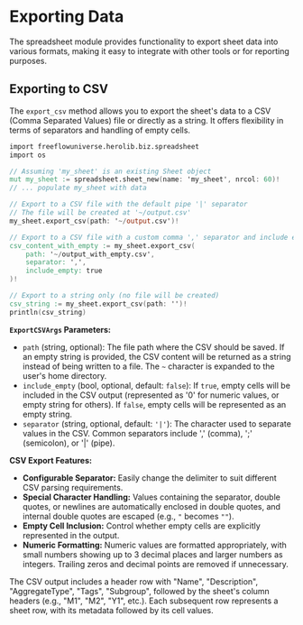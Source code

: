 # Exporting Data

The spreadsheet module provides functionality to export sheet data into various formats, making it easy to integrate with other tools or for reporting purposes.

## Exporting to CSV

The `export_csv` method allows you to export the sheet's data to a CSV (Comma Separated Values) file or directly as a string. It offers flexibility in terms of separators and handling of empty cells.

```v
import freeflowuniverse.herolib.biz.spreadsheet
import os

// Assuming 'my_sheet' is an existing Sheet object
mut my_sheet := spreadsheet.sheet_new(name: 'my_sheet', nrcol: 60)!
// ... populate my_sheet with data

// Export to a CSV file with the default pipe '|' separator
// The file will be created at '~/output.csv'
my_sheet.export_csv(path: '~/output.csv')!

// Export to a CSV file with a custom comma ',' separator and include empty cells
csv_content_with_empty := my_sheet.export_csv(
    path: '~/output_with_empty.csv',
    separator: ',',
    include_empty: true
)!

// Export to a string only (no file will be created)
csv_string := my_sheet.export_csv(path: '')!
println(csv_string)
```

**`ExportCSVArgs` Parameters:**
- `path` (string, optional): The file path where the CSV should be saved. If an empty string is provided, the CSV content will be returned as a string instead of being written to a file. The `~` character is expanded to the user's home directory.
- `include_empty` (bool, optional, default: `false`): If `true`, empty cells will be included in the CSV output (represented as '0' for numeric values, or empty string for others). If `false`, empty cells will be represented as an empty string.
- `separator` (string, optional, default: `'|'`): The character used to separate values in the CSV. Common separators include ',' (comma), ';' (semicolon), or '|' (pipe).

**CSV Export Features:**
- **Configurable Separator:** Easily change the delimiter to suit different CSV parsing requirements.
- **Special Character Handling:** Values containing the separator, double quotes, or newlines are automatically enclosed in double quotes, and internal double quotes are escaped (e.g., `"` becomes `""`).
- **Empty Cell Inclusion:** Control whether empty cells are explicitly represented in the output.
- **Numeric Formatting:** Numeric values are formatted appropriately, with small numbers showing up to 3 decimal places and larger numbers as integers. Trailing zeros and decimal points are removed if unnecessary.

The CSV output includes a header row with "Name", "Description", "AggregateType", "Tags", "Subgroup", followed by the sheet's column headers (e.g., "M1", "M2", "Y1", etc.). Each subsequent row represents a sheet row, with its metadata followed by its cell values.